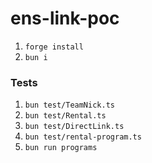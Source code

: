 # ens-link-poc

1. `forge install`
1. `bun i`

### Tests

1. `bun test/TeamNick.ts`
1. `bun test/Rental.ts`
1. `bun test/DirectLink.ts`
1. `bun test/rental-program.ts`
1. `bun run programs`
